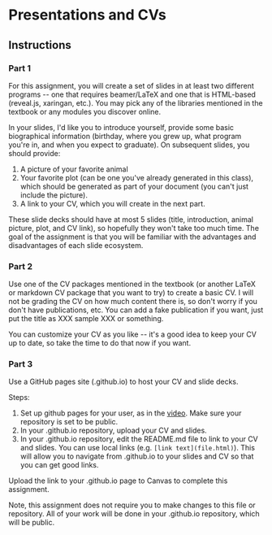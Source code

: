 # Presentations and CVs

## Instructions

### Part 1

For this assignment, you will create a set of slides in at least two different programs -- one that requires beamer/LaTeX and one that is HTML-based (reveal.js, xaringan, etc.). You may pick any of the libraries mentioned in the textbook or any modules you discover online. 

In your slides, I'd like you to introduce yourself, provide some basic biographical information (birthday, where you grew up, what program you're in, and when you expect to graduate). On subsequent slides, you should provide:

1. A picture of your favorite animal
2. Your favorite plot (can be one you've already generated in this class), which should be generated as part of your document (you can't just include the picture). 
3. A link to your CV, which you will create in the next part.

These slide decks should have at most 5 slides (title, introduction, animal picture, plot, and CV link), so hopefully they won't take too  much time. The goal of the assignment is that you will be familiar with the advantages and disadvantages of each slide ecosystem.

### Part 2

Use one of the CV packages mentioned in the textbook (or another LaTeX or markdown CV package that you want to try) to create a basic CV. I will not be grading the CV on how much content there is, so don't worry if you don't have publications, etc. You can add a fake publication if you want, just put the title as XXX sample XXX or something. 

You can customize your CV as you like -- it's a good idea to keep your CV up to date, so take the time to do that now if you want.

### Part 3

Use a GitHub pages site (<username>.github.io) to host your CV and slide decks. 

Steps:
1. Set up github pages for your user, as in the [video](https://www.youtube.com/watch?v=UtpR_HLA6kU). Make sure your repository is set to be public.
2. In your <username>.github.io repository, upload your CV and slides. 
3. In your <username>.github.io repository, edit the README.md file to link to your CV and slides. You can use local links (e.g. `[link text](file.html)`). This will allow you to navigate from <username>.github.io to your slides and CV so that you can get good links.

Upload the link to your <username>.github.io page to Canvas to complete this assignment.

Note, this assignment does not require you to make changes to this file or repository. All of your work will be done in your <username>.github.io repository, which will be public.
